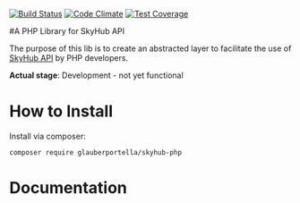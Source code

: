 [![Build Status](https://travis-ci.org/glauberportella/skyhub-php.svg?branch=master)](https://travis-ci.org/glauberportella/skyhub-php) [![Code Climate](https://codeclimate.com/github/glauberportella/skyhub-php/badges/gpa.svg)](https://codeclimate.com/github/glauberportella/skyhub-php) [![Test Coverage](https://codeclimate.com/github/glauberportella/skyhub-php/badges/coverage.svg)](https://codeclimate.com/github/glauberportella/skyhub-php/coverage)

#A PHP Library for SkyHub API

The purpose of this lib is to create an abstracted layer to facilitate the use of [SkyHub API](http://www.skyhub.com.br) by PHP developers.

**Actual stage**: Development - not yet functional

# How to Install

Install via composer:

	composer require glauberportella/skyhub-php

# Documentation